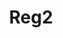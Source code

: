 ---
title: "Reg2"
h1: "Kalábrie"
h2: "Kalábrie je místo, které vám nikdo nenutí – a právě proto stojí za pozornost.
Zatímco jiná letoviska září na obálkách, Kalábrie zůstává tichou volbou těch, kdo hledají pravdivost, prostor a hodnotu."
h3: "Tyrhénské a Jónské moře zde nejsou kulisou – jsou součástí každého dne.
Pláže bez davů, západy slunce bez filtrů, a vzduch, který uzemňuje. Kalábrie je živý pobřežní region s duší."
textL1: "Kalábrie je stále jedním z cenově nejdostupnějších regionů Itálie.
Ale to se mění. Infrastruktura roste, turistický zájem sílí. Ti, kdo vstoupí teď, investují do budoucí hodnoty."
textL2: "Tady si na „typickou Itálii“ nikdo nehraje – ona tu prostě je.
Domácí víno, olivové háje, rybí trhy u přístavu. Život tu není show, ale rytmus. A v tom je jeho síla."
textR1: "Kalábrie není anonymní.
Lidé se zdraví, zvou vás na kávu, ptají se, odkud jste. Cizinci tu nejsou turisté – jsou hosté. A často zůstávají déle, než plánovali."
textR2: "Je tu klid. Je tu prostor. Je tu vzduch.
Kalábrie není hektická. Je pomalá a právě proto ozdravná – fyzicky, psychicky, lidsky."
dawn1: "Koupit nemovitost v Kalábrii není složité.
Pravidla jsou jasná, právní rámec přívětivý. A místní makléři často mluví cizími jazyky. Důvěra tu roste s každým krokem."
dawn2: "Kalábrie není za zenitem. Naopak – začíná psát novou kapitolu.
Zahraniční investoři, renovace domů, nové podniky. A vy můžete být součástí jejího návratu – klidného, sebevědomého, skutečného."
images:
  - foto/calabriaone.webp
---